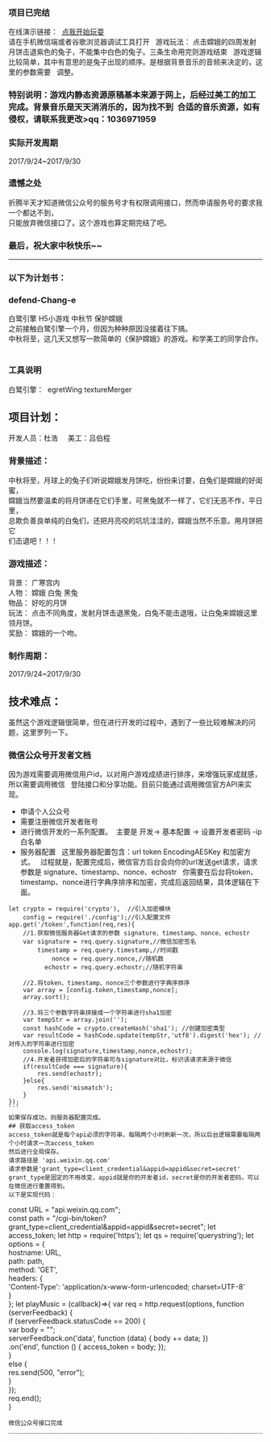 ### 项目已完结
在线演示链接：  [点我开始玩耍](https://checkmind.github.io/defend-Chang-e/)  
请在手机微信端或者谷歌浏览器调试工具打开  
游戏玩法： 点击嫦娥的四周发射月饼击退紫色的兔子，不能集中白色的兔子。三条生命用完则游戏结束  
游戏逻辑比较简单，其中有意思的是兔子出现的顺序。是根据背景音乐的音频来决定的，这里的参数需要  
调整。  
### 特别说明：游戏内静态资源原稿基本来源于网上，后经过美工的加工完成。背景音乐是天天消消乐的，因为找不到  合适的音乐资源，如有侵权，请联系我更改>qq：1036971959
### 实际开发周期
2017/9/24~2017/9/30  
### 遗憾之处  
折腾半天才知道微信公众号的服务号才有权限调用接口，然而申请服务号的要求我一个都达不到，  
只能放弃微信接口了。这个游戏也算定期完结了吧。
### 最后，祝大家中秋快乐~~
___________________________________________________________
### 以下为计划书：  

### defend-Chang-e
白鹭引擎 H5小游戏 中秋节 保护嫦娥  
之前接触白鹭引擎一个月，但因为种种原因没接着往下搞。  
中秋将至，这几天又想写一款简单的《保护嫦娥》的游戏。和学美工的同学合作。  
### 工具说明  
白鹭引擎：  egretWing textureMerger  


## 项目计划：  
开发人员：杜浩    
美工：吕伯程    
### 背景描述：  
中秋将至，月球上的兔子们听说嫦娥发月饼吃，纷纷来讨要，白兔们是嫦娥的好闺蜜，   
嫦娥当然要温柔的将月饼递在它们手里，可黑兔就不一样了，它们无恶不作，平日里，    
总欺负善良单纯的白兔们，还把月亮咬的坑坑洼洼的，嫦娥当然不乐意。用月饼把它    
们击退吧！！！  
### 游戏描述：  
背景： 广寒宫内  
人物： 嫦娥 白兔 黑兔  
物品： 好吃的月饼  
玩法： 点击不同角度，发射月饼击退黑兔，白兔不能击退哦，让白兔来嫦娥这里领月饼。  
奖励： 嫦娥的一个吻。  
### 制作周期：  
2017/9/24~2017/9/30


## 技术难点：
虽然这个游戏逻辑很简单，但在进行开发的过程中，遇到了一些比较难解决的问题，这里罗列一下。
### 微信公众号开发者文档    
因为游戏需要调用微信用户id，以对用户游戏成绩进行排序，来增强玩家成就感，所以需要调用微信  
登陆接口和分享功能。目前只能通过调用微信官方API来实现。  
- 申请个人公众号  
- 需要注册微信开发者账号  
- 进行微信开发的一系列配置。
  主要是 开发-> 基本配置 -> 设置开发者密码 -ip 白名单  
- 服务器配置  
这里服务器配置包含：url token EncodingAESKey 和加密方式。  
过程就是，配置完成后，微信官方后台会向你的url发送get请求，请求参数是 signature、timestamp、nonce、echostr  
你需要在后台将token、timestamp、nonce进行字典序排序和加密，完成后返回结果，具体逻辑在下面。    

```
let crypto = require('crypto'),  //引入加密模块
    config = require('./config');//引入配置文件
app.get('/token',function(req,res){
    //1.获取微信服务器Get请求的参数 signature、timestamp、nonce、echostr
    var signature = req.query.signature,//微信加密签名
        timestamp = req.query.timestamp,//时间戳
            nonce = req.query.nonce,//随机数
          echostr = req.query.echostr;//随机字符串

    //2.将token、timestamp、nonce三个参数进行字典序排序
    var array = [config.token,timestamp,nonce];
    array.sort();

    //3.将三个参数字符串拼接成一个字符串进行sha1加密
    var tempStr = array.join('');
    const hashCode = crypto.createHash('sha1'); //创建加密类型 
    var resultCode = hashCode.update(tempStr,'utf8').digest('hex'); //对传入的字符串进行加密
    console.log(signature,timestamp,nonce,echostr);
    //4.开发者获得加密后的字符串可与signature对比，标识该请求来源于微信
    if(resultCode === signature){
        res.send(echostr);
    }else{
        res.send('mismatch');
    }
});
```  
如果保存成功，则服务器配置完成。  
## 获取access_token  
access_token就是每个api必须的字符串，每隔两个小时刷新一次，所以后台逻辑需要每隔两个小时请求一次access_token  
然后进行全局保存。  
请求路径是 'api.weixin.qq.com'
请求参数是'grant_type=client_credential&appid=appid&secret=secret'  
grant_type是固定的不用改变，appid就是你的开发者id，secret是你的开发者密码，可以在微信进行重置得到。  
以下是实现代码：
```
const URL = "api.weixin.qq.com";  
const path = "/cgi-bin/token?grant_type=client_credential&appid=appid&secret=secret";
let access_token;
let http = require('https');
let qs = require('querystring');
let options = {  
    hostname: URL,  
    path: path,  
    method: 'GET',  
    headers: {  
        'Content-Type': 'application/x-www-form-urlencoded; charset=UTF-8'  
    }  
}; 
let playMusic = (callback)=>{
	var req = http.request(options, function (serverFeedback) {  
	        if (serverFeedback.statusCode == 200) {  
	            var body = "";  
	            serverFeedback.on('data', function (data) { body += data; })  
	                          .on('end', function () { 
	                          		access_token = body;
	                           });  
	        }  
	        else {  
	            res.send(500, "error");  
	        }  
	    });  
	req.end();  
}
```  
微信公众号接口完成  
_______________________________________________________________________________________________________________

